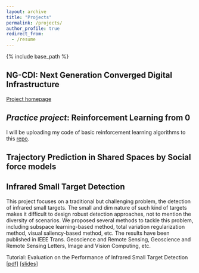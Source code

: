 ```yaml
---
layout: archive
title: "Projects"
permalink: /projects/
author_profile: true
redirect_from:
  - /resume
---
```


{% include base_path %}
## NG-CDI: Next Generation Converged Digital Infrastructure
<a href='http://www.ng-cdi.org/'>Project homepage</a>

## *Practice project*: Reinforcement Learning from 0
I will be uploading my code of basic reinforcement learning algorithms to this <a href='https://github.com/Wang-Xiaoyang/RL-Implementations'>repo</a>.

## Trajectory Prediction in Shared Spaces by Social force models


## Infrared Small Target Detection
This project focuses on a traditional but challenging problem, the detection of infrared small targets. The small and dim nature of such kind of targets makes it difficult to design robust detection approaches, not to mention the diversity of scenarios. We proposed several methods to tackle this problem, including subspace learning-based method, total variation regularization method, visual saliency-based method, etc. The results have been published in IEEE Trans. Geoscience and Remote Sensing, Geoscience and Remote Sensing Letters, Image and Vision Computing, etc.

Tutorial: Evaluation on the Performance of Infrared Small Target Detection
<a href='http://'>[pdf]</a> <a href='http://'>[slides]</a>
